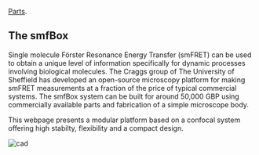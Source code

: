 [Parts](./parts.md).

## The smfBox
Single molecule Förster Resonance Energy Transfer (smFRET) can be used to obtain a unique level of information specifically for dynamic processes involving biological molecules. The Craggs group of The University of Sheffield has developed an open-source microscopy platform for making smFRET measurements at a fraction of the price of typical commercial systems. The smfBox system can be built for around 50,000 GBP using commercially available parts and fabrication of a simple microscope body. 

This webpage presents a modular platform based on a confocal system offering high stabilty, flexibility and a compact design. 

        
![cad](/smfScope/scope_cad3-e1495538367887.png)
      
